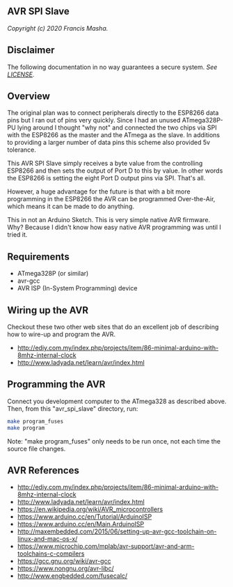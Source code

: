 ## AVR SPI Slave
*Copyright (c) 2020 Francis Masha.*

## Disclaimer
The following documentation in no way guarantees a secure system.
*See [LICENSE](LICENSE).*

## Overview
The original plan was to connect peripherals directly to the ESP8266 data pins but I ran out of pins very quickly. Since I had an unused ATmega328P-PU lying around I thought "why not" and connected the two chips via SPI with the ESP8266 as the master and the ATmega as the slave. In additions to providing a larger number of data pins this scheme also provided 5v tolerance.

This AVR SPI Slave simply receives a byte value from the controlling ESP8266 and then sets the output of Port D to this by value. In other words the ESP8266 is setting the eight Port D output pins via SPI. That's all.

However, a huge advantage for the future is that with a bit more programming in the ESP8266 the AVR can be programmed Over-the-Air, which means it can be made to do anything.

This in not an Arduino Sketch.
This is very simple native AVR firmware.
Why? Because I didn't know how easy native AVR programming was until I tried it.

## Requirements
* ATmega328P (or similar)
* avr-gcc
* AVR ISP (In-System Programming) device

## Wiring up the AVR
Checkout these two other web sites that do an excellent job of describing how to wire-up and program the AVR.
* <http://ediy.com.my/index.php/projects/item/86-minimal-arduino-with-8mhz-internal-clock> 
* <http://www.ladyada.net/learn/avr/index.html> 

## Programming the AVR
Connect you development computer to the ATmega328 as described above.
Then, from this "avr_spi_slave" directory, run:
```bash
make program_fuses
make program
```
Note: "make program_fuses" only needs to be run once, not each time the source file changes.

## AVR References
* <http://ediy.com.my/index.php/projects/item/86-minimal-arduino-with-8mhz-internal-clock>
* <http://www.ladyada.net/learn/avr/index.html>
* <https://en.wikipedia.org/wiki/AVR_microcontrollers>
* <https://www.arduino.cc/en/Tutorial/ArduinoISP>
* <https://www.arduino.cc/en/Main.ArduinoISP>
* <http://maxembedded.com/2015/06/setting-up-avr-gcc-toolchain-on-linux-and-mac-os-x/>
* <https://www.microchip.com/mplab/avr-support/avr-and-arm-toolchains-c-compilers>
* <https://gcc.gnu.org/wiki/avr-gcc>
* <https://www.nongnu.org/avr-libc/>
* <http://www.engbedded.com/fusecalc/>
